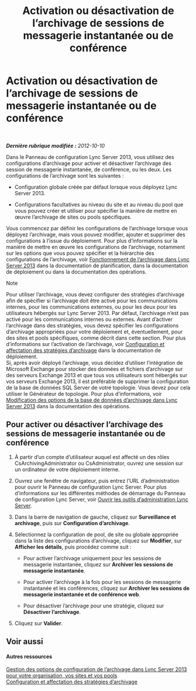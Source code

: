 ﻿---
title: Activation ou désactivation de l’archivage de sessions de messagerie instantanée ou de conférence
TOCTitle: Activation ou désactivation de l’archivage de sessions de messagerie instantanée ou de conférence
ms:assetid: aa4b5983-dbe1-4d64-8a18-fe2c33994e94
ms:mtpsurl: https://technet.microsoft.com/fr-fr/library/Gg182567(v=OCS.15)
ms:contentKeyID: 49298469
ms.date: 05/20/2016
mtps_version: v=OCS.15
ms.translationtype: HT
---

# Activation ou désactivation de l’archivage de sessions de messagerie instantanée ou de conférence

 

_**Dernière rubrique modifiée :** 2012-10-10_

Dans le Panneau de configuration Lync Server 2013, vous utilisez des configurations d’archivage pour activer et désactiver l’archivage des session de messagerie instantanée, de conférence, ou les deux. Les configurations de l’archivage sont les suivantes :

  - Configuration globale créée par défaut lorsque vous déployez Lync Server 2013.

  - Configurations facultatives au niveau du site et au niveau du pool que vous pouvez créer et utiliser pour spécifier la manière de mettre en œuvre l’archivage de sites ou pools spécifiques.

Vous commencez par définir les configurations de l’archivage lorsque vous déployez l’archivage, mais vous pouvez modifier, ajouter et supprimer des configurations à l’issue du déploiement. Pour plus d’informations sur la manière de mettre en œuvre les configurations de l’archivage, notamment sur les options que vous pouvez spécifier et la hiérarchie des configurations de l’archivage, voir [Fonctionnement de l’archivage dans Lync Server 2013](lync-server-2013-how-archiving-works.md) dans la documentation de planification, dans la documentation de déploiement ou dans la documentation des opérations.

> [!NOTE]  
> Pour utiliser l’archivage, vous devez configurer des stratégies d’archivage afin de spécifier si l’archivage doit être activé pour les communications internes, pour les communications externes, ou pour les deux pour les utilisateurs hébergés sur Lync Server 2013. Par défaut, l’archivage n’est pas activé pour les communications internes ou externes. Avant d’activer l’archivage dans des stratégies, vous devez spécifier les configurations d’archivage appropriées pour votre déploiement et, éventuellement, pour des sites et pools spécifiques, comme décrit dans cette section. Pour plus d’informations sur l’activation de l’archivage, voir <a href="lync-server-2013-configuring-and-assigning-archiving-policies.md">Configuration et affectation des stratégies d’archivage</a> dans la documentation de déploiement.<br />
Si, après avoir déployé l’archivage, vous décidez d’utiliser l’intégration de Microsoft Exchange pour stocker des données et fichiers d’archivage sur des serveurs Exchange 2013 et que tous vos utilisateurs sont hébergés sur vos serveurs Exchange 2013, il est préférable de supprimer la configuration de la base de données SQL Server de votre topologie. Vous devez pour cela utiliser le Générateur de topologie. Pour plus d’informations, voir <a href="lync-server-2013-changing-archiving-database-options.md">Modification des options de la base de données d’archivage dans Lync Server 2013</a> dans la documentation des opérations.

## Pour activer ou désactiver l’archivage des sessions de messagerie instantanée ou de conférence

1.  À partir d’un compte d’utilisateur auquel est affecté un des rôles CsArchivingAdministrator ou CsAdministrator, ouvrez une session sur un ordinateur de votre déploiement interne.

2.  Ouvrez une fenêtre de navigateur, puis entrez l’URL d’administration pour ouvrir le Panneau de configuration Lync Server. Pour plus d’informations sur les différentes méthodes de démarrage du Panneau de configuration Lync Server, voir [Ouvrir les outils d’administration Lync Server](lync-server-2013-open-lync-server-administrative-tools.md).

3.  Dans la barre de navigation de gauche, cliquez sur **Surveillance et archivage**, puis sur **Configuration d’archivage**.

4.  Sélectionnez la configuration de pool, de site ou globale appropriée dans la liste des configurations d’archivage, cliquez sur **Modifier**, sur **Afficher les détails**, puis procédez comme suit :
    
      - Pour activer l’archivage uniquement pour les sessions de messagerie instantanée, cliquez sur **Archiver les sessions de messagerie instantanée**.
    
      - Pour activer l’archivage à la fois pour les sessions de messagerie instantanée et les conférences, cliquez sur **Archiver les sessions de messagerie instantanée et de conférence web**.
    
      - Pour désactiver l’archivage pour une stratégie, cliquez sur **Désactiver l’archivage**.

5.  Cliquez sur **Valider**.

## Voir aussi

#### Autres ressources

[Gestion des options de configuration de l’archivage dans Lync Server 2013 pour votre organisation, vos sites et vos pools](lync-server-2013-managing-archiving-configuration-options-for-your-organization-sites-and-pools.md)  
[Configuration et affectation des stratégies d’archivage](lync-server-2013-configuring-and-assigning-archiving-policies.md)

